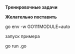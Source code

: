 **Тренировочные задачи**

**Желательно поставить**

go env -w GO111MODULE=auto

запуск примера

go run <task>.go
